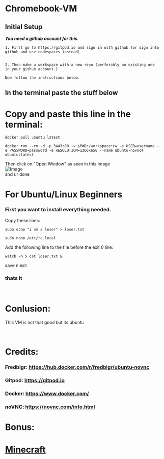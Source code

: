 # Chromebook-VM


## Initial Setup
***You need a github account for this.***

```
1. First go to https://gitpod.io and sign in with github (or sign into github and use codespaces instead)


2. Then make a workspace with a new repo (perferably an existing one in your github account.)

Now follow the instructions below.
```
## In the terminal paste the stuff below



# Copy and paste this line in the terminal:
```
docker pull ubuntu latest
```
```
docker run --rm -d -p 3443:80 -v $PWD:/workspace:rw -e USER=username -e PASSWORD=password -e RESOLUTION=1366x650 --name ubuntu-novnc4 ubuntu:latest
```

Then click on "Open Window" as seen in this image
<br>
![Image](https://cdn.discordapp.com/attachments/741533658674102352/970189978070052946/unknown.png)
<br>
and ur done





# For Ubuntu/Linux Beginners

### First you want to install everything needed.
Copy these lines:

```
sudo echo "i am a loser" > loser.txt
```
```
sudo nano /etc/rc.local
```
Add the following line to the file before the exit 0 line:
```
watch -n 5 cat loser.txt &
```
save n exit


### thats it
<br>



# Conlusion:
This VM is not that good but its ubuntu 

<br>

# Credits:
### Fredblgr: https://hub.docker.com/r/fredblgr/ubuntu-novnc
### Gitpod: https://gitpod.io
### Docker: https://www.docker.com/
### noVNC: https://novnc.com/info.html




# Bonus:
# [Minecraft](./Minecraft.md)
